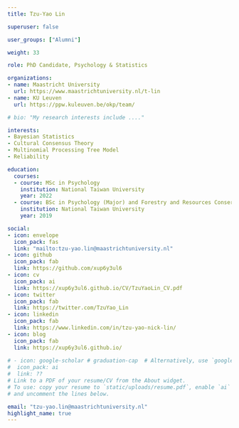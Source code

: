 ```yaml
---
title: Tzu-Yao Lin

superuser: false

user_groups: ["Alumni"]

weight: 33

role: PhD Candidate, Psychology & Statistics

organizations:
- name: Maastricht University
  url: https://www.maastrichtuniversity.nl/t-lin
- name: KU Leuven
  url: https://ppw.kuleuven.be/okp/team/

# bio: "My research interests include ...."

interests:
- Bayesian Statistics
- Cultural Consensus Theory
- Multinomial Processing Tree Model
- Reliability

education:
  courses:
  - course: MSc in Psychology
    institution: National Taiwan University
    year: 2022
  - course: BSc in Psychology (Major) and Forestry and Resources Conservation (minor) 
    institution: National Taiwan University
    year: 2019

social:
- icon: envelope
  icon_pack: fas
  link: "mailto:tzu-yao.lin@maastrichtuniversity.nl"
- icon: github
  icon_pack: fab
  link: https://github.com/xup6y3ul6
- icon: cv
  icon_pack: ai
  link: https://xup6y3ul6.github.io/CV/TzuYaoLin_CV.pdf
- icon: twitter
  icon_pack: fab
  link: https://twitter.com/TzuYao_Lin
- icon: linkedin
  icon_pack: fab
  link: https://www.linkedin.com/in/tzu-yao-nick-lin/
- icon: blog
  icon_pack: fab
  link: https://xup6y3ul6.github.io/
  
# - icon: google-scholar # graduation-cap  # Alternatively, use `google-scholar` icon from `ai` icon pack
#  icon_pack: ai
#  link: ??
# Link to a PDF of your resume/CV from the About widget.
# To use: copy your resume to `static/uploads/resume.pdf`, enable `ai` icons in `params.toml`,
# and uncomment the lines below.

email: "tzu-yao.lin@maastrichtuniversity.nl"
highlight_name: true
---
```

